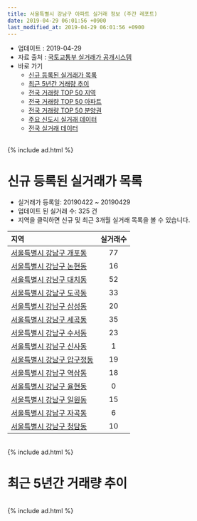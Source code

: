 ```yaml
---
title: 서울특별시 강남구 아파트 실거래 정보 (주간 레포트)
date: 2019-04-29 06:01:56 +0900
last_modified_at: 2019-04-29 06:01:56 +0900
---
```


* 업데이트 : 2019-04-29
* 자료 출처 : [국토교통부 실거래가 공개시스템](http://rt.molit.go.kr)
* 바로 가기
    * [신규 등록된 실거래가 목록](#신규-등록된-실거래가-목록)
    * [최근 5년간 거래량 추이](#최근-5년간-거래량-추이)
    * [전국 거래량 TOP 50 지역](https://inasie.github.io/apt-trade-info/최근-3개월-전국에서-가장-거래가-많이-발생한-지역)
    * [전국 거래량 TOP 50 아파트](https://inasie.github.io/apt-trade-info/최근-3개월-전국에서-가장-거래가-많이-발생한-아파트)
    * [전국 거래량 TOP 50 분양권](https://inasie.github.io/apt-trade-info/최근-3개월-전국에서-가장-거래가-많이-발생한-분양권)
    * [주요 신도시 실거래 데이터](https://inasie.github.io/apt-trade-info/주요-신도시)
    * [전국 실거래 데이터](https://inasie.github.io/apt-trade-info/전국)

<br>
{% include ad.html %}
<br>

# 신규 등록된 실거래가 목록
* 실거래가 등록일: 20190422 ~ 20190429
* 업데이트 된 실거래 수: 325 건
* 지역을 클릭하면 신규 및 최근 3개월 실거래 목록을 볼 수 있습니다.


|지역|실거래수|
|:---|:---:|
|[서울특별시 강남구 개포동](https://inasie.github.io/apt-trade-info/서울특별시-강남구-개포동)|77|
|[서울특별시 강남구 논현동](https://inasie.github.io/apt-trade-info/서울특별시-강남구-논현동)|16|
|[서울특별시 강남구 대치동](https://inasie.github.io/apt-trade-info/서울특별시-강남구-대치동)|52|
|[서울특별시 강남구 도곡동](https://inasie.github.io/apt-trade-info/서울특별시-강남구-도곡동)|33|
|[서울특별시 강남구 삼성동](https://inasie.github.io/apt-trade-info/서울특별시-강남구-삼성동)|20|
|[서울특별시 강남구 세곡동](https://inasie.github.io/apt-trade-info/서울특별시-강남구-세곡동)|35|
|[서울특별시 강남구 수서동](https://inasie.github.io/apt-trade-info/서울특별시-강남구-수서동)|23|
|[서울특별시 강남구 신사동](https://inasie.github.io/apt-trade-info/서울특별시-강남구-신사동)|1|
|[서울특별시 강남구 압구정동](https://inasie.github.io/apt-trade-info/서울특별시-강남구-압구정동)|19|
|[서울특별시 강남구 역삼동](https://inasie.github.io/apt-trade-info/서울특별시-강남구-역삼동)|18|
|[서울특별시 강남구 율현동](https://inasie.github.io/apt-trade-info/서울특별시-강남구-율현동)|0|
|[서울특별시 강남구 일원동](https://inasie.github.io/apt-trade-info/서울특별시-강남구-일원동)|15|
|[서울특별시 강남구 자곡동](https://inasie.github.io/apt-trade-info/서울특별시-강남구-자곡동)|6|
|[서울특별시 강남구 청담동](https://inasie.github.io/apt-trade-info/서울특별시-강남구-청담동)|10|


<br>
{% include ad.html %}
<br>

# 최근 5년간 거래량 추이


<div style="width:100%;">
    <canvas id="deal_progress" height="200"></canvas>
</div>

<script>
new Chart(document.getElementById("deal_progress"), {
    type: 'line',
    data: {
        labels: ['201404','201405','201406','201407','201408','201409','201410','201411','201412','201501','201502','201503','201504','201505','201506','201507','201508','201509','201510','201511','201512','201601','201602','201603','201604','201605','201606','201607','201608','201609','201610','201611','201612','201701','201702','201703','201704','201705','201706','201707','201708','201709','201710','201711','201712','201801','201802','201803','201804','201805','201806','201807','201808','201809','201810','201811','201812','201901','201902','201903','201904'],
        datasets: [{
            label: '매매',
            pointRadius: 1,
            data: [313, 341, 359, 440, 637, 670, 565, 348, 454, 598, 623, 894, 780, 680, 611, 643, 420, 520, 683, 527, 278, 274, 265, 596, 852, 772, 797, 593, 643, 695, 677, 242, 245, 209, 356, 546, 615, 1180, 718, 1008, 233, 472, 446, 744, 690, 793, 357, 324, 133, 136, 142, 302, 738, 309, 139, 72, 85, 79, 52, 88, 27],
            borderColor: "rgba(255, 201, 14, 1)",
            backgroundColor: "rgba(255, 201, 14, 0.5)",
            fill: false,
            lineTension: 0
        },{
            label: '전월세',
            pointRadius: 1,
            data: [1284, 1235, 1198, 1316, 1357, 1200, 1416, 1456, 1634, 1783, 1551, 1554, 1337, 1180, 1168, 1298, 1158, 963, 1437, 1253, 1509, 1505, 1292, 1292, 1115, 1291, 1079, 1180, 1164, 1084, 1425, 1382, 1717, 1279, 1492, 1211, 1098, 1121, 1043, 1189, 1222, 1260, 1082, 1353, 1536, 1415, 1242, 1395, 990, 1118, 1064, 1053, 1049, 1012, 1242, 1264, 1329, 1300, 1074, 818, 362],
            borderColor: "rgba(0, 141, 185, 1)",
            backgroundColor: "rgba(0, 141, 185, 0.5)",
            fill: false,
            lineTension: 0
        }
        ]
    },
    options: {
        responsive: true,
        title: {
            display: false
        },
        tooltips: {
            mode: 'index',
            intersect: false
        },
        hover: {
            mode: 'nearest',
            intersect: true
        },
        scales: {
            xAxes: [{
                display: true,
                scaleLabel: {
                    display: true,
                    labelString: '년/월'
                }
            }],
            yAxes: [{
                display: true,
                ticks: {
                    suggestedMin: 0,
                },
                scaleLabel: {
                    display: true,
                    labelString: '실거래 수'
                }
            }]
        }
    }
});

</script>


<br>
{% include ad.html %}
<br>

